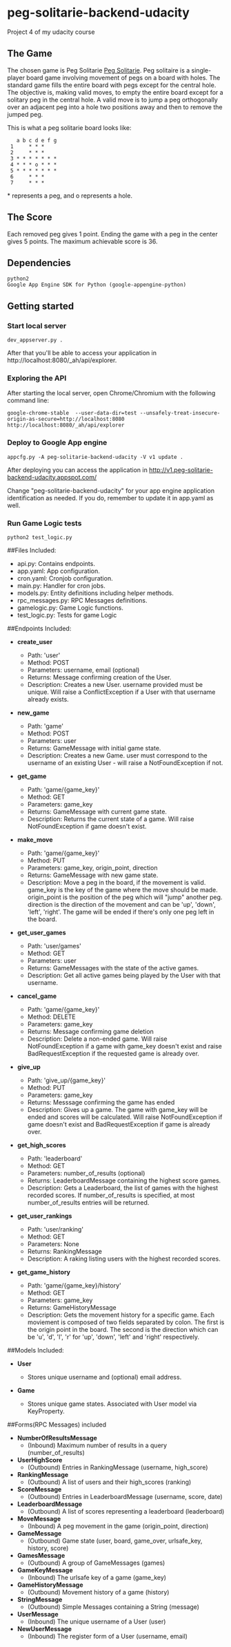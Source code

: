 # peg-solitarie-backend-udacity
Project 4 of my udacity course

## The Game

The chosen game is Peg Solitarie [Peg Solitarie](https://en.wikipedia.org/wiki/Peg_solitaire).
Peg solitaire is a single-player board game involving movement of pegs on a board with holes.
The standard game fills the entire board with pegs except for the central hole. The objective is, making valid moves, to empty the entire board except for a solitary peg in the central hole.
A valid move is to jump a peg orthogonally over an adjacent peg into a hole two positions away and then to remove the jumped peg.

This is what a peg solitarie board looks like:
```
   a b c d e f g
 1     * * *
 2     * * *
 3 * * * * * * *
 4 * * * o * * *
 5 * * * * * * *
 6     * * *
 7     * * *
```

\* represents a peg, and o represents a hole.

## The Score

Each removed peg gives 1 point. Ending the game with a peg in the center gives 5 points.
The maximum achievable score is 36.


## Dependencies

```
python2
Google App Engine SDK for Python (google-appengine-python)
```

## Getting started

### Start local server
```
dev_appserver.py .
```
After that you'll be able to access your application in http://localhost:8080/_ah/api/explorer.

### Exploring the API

After starting the local server, open Chrome/Chromium with the following command line:
```
google-chrome-stable  --user-data-dir=test --unsafely-treat-insecure-origin-as-secure=http://localhost:8080 http://localhost:8080/_ah/api/explorer
```



### Deploy to Google App engine
```
appcfg.py -A peg-solitarie-backend-udacity -V v1 update .
```
After deploying you can access the application in http://v1.peg-solitarie-backend-udacity.appspot.com/

Change "peg-solitarie-backend-udacity" for your app engine application identification as needed.
If you do, remember to update it in app.yaml as well.


### Run Game Logic tests
```
python2 test_logic.py
```


##Files Included:
 - api.py: Contains endpoints.
 - app.yaml: App configuration.
 - cron.yaml: Cronjob configuration.
 - main.py: Handler for cron jobs.
 - models.py: Entity definitions including helper methods.
 - rpc_messages.py: RPC Messages definitions.
 - gamelogic.py: Game Logic functions.
 - test_logic.py: Tests for game Logic

##Endpoints Included:
 - **create_user**
    - Path: 'user'
    - Method: POST
    - Parameters: username, email (optional)
    - Returns: Message confirming creation of the User.
    - Description: Creates a new User. username provided must be unique. Will
    raise a ConflictException if a User with that username already exists.

 - **new_game**
    - Path: 'game'
    - Method: POST
    - Parameters: user
    - Returns: GameMessage with initial game state.
    - Description: Creates a new Game. user must correspond to the username of
    an existing User - will raise a NotFoundException if not.

 - **get_game**
    - Path: 'game/{game_key}'
    - Method: GET
    - Parameters: game_key
    - Returns: GameMessage with current game state.
    - Description: Returns the current state of a game. Will raise
    NotFoundException if game doesn't exist.

 - **make_move**
    - Path: 'game/{game_key}'
    - Method: PUT
    - Parameters: game_key, origin_point, direction
    - Returns: GameMessage with new game state.
    - Description: Move a peg in the board, if the movement is valid. game_key
    is the key of the game where the move should be made. origin_point is the
    position of the peg which will "jump" another peg. direction is the
    direction of the movement and can be 'up', 'down', 'left', 'right'. The
    game will be ended if there's only one peg left in the board.

  - **get_user_games**
     - Path: 'user/games'
     - Method: GET
     - Parameters: user
     - Returns: GameMessages with the state of the active games.
     - Description: Get all active games being played by the User with that
     username.

  - **cancel_game**
     - Path: 'game/{game_key}'
     - Method: DELETE
     - Parameters: game_key
     - Returns: Message confirming game deletion
     - Description: Delete a non-ended game.  Will raise NotFoundException if
     a game with game_key doesn't exist and raise BadRequestException if the
     requested game is already over.

- **give_up**
   - Path: 'give_up/{game_key}'
   - Method: PUT
   - Parameters: game_key
   - Returns: Messsage confirming the game has ended
   - Description: Gives up a game. The game with game_key will be ended and
   scores will be calculated. Will raise NotFoundException if game doesn't
   exist and BadRequestException if game is already over.

- **get_high_scores**
   - Path: 'leaderboard'
   - Method: GET
   - Parameters: number_of_results (optional)
   - Returns: LeaderboardMessage containing the highest score games.
   - Description: Gets a Leaderboard, the list of games with the highest
   recorded scores. If number_of_results is specified, at most number_of_results
   entries will be returned.

- **get_user_rankings**
   - Path: 'user/ranking'
   - Method: GET
   - Parameters: None
   - Returns: RankingMessage
   - Description: A raking listing users with the highest recorded scores.

- **get_game_history**
   - Path: 'game/{game_key}/history'
   - Method: GET
   - Parameters: game_key
   - Returns: GameHistoryMessage
   - Description: Gets the movement history for a specific game.  Each
   moviement is composed of two fields separated by colon.  The first
   is the origin point in the board. The second is the direction which
   can be 'u', 'd', 'l', 'r' for 'up', 'down', 'left' and 'right'
   respectively.

##Models Included:
  - **User**
    - Stores unique username and (optional) email address.

  - **Game**
    - Stores unique game states. Associated with User model via KeyProperty.

##Forms(RPC Messages) included
 - **NumberOfResultsMessage**
    - (Inbound) Maximum number of results in a query (number_of_results)
 - **UserHighScore**
    - (Outbound) Entries in RankingMessage (username, high_score)
 - **RankingMessage**
    - (Outbound) A list of users and their high_scores (ranking)
 - **ScoreMessage**
    - (Outbound) Entries in LeaderboardMessage (username, score, date)
 - **LeaderboardMessage**
    - (Outbound) A list of scores representing a leaderboard (leaderboard)
 - **MoveMessage**
    - (Inbound) A peg movement in the game (origin_point, direction)
 - **GameMessage**
    - (Outbound) Game state (user, board, game_over, urlsafe_key, history,
    score)
 - **GamesMessage**
    - (Outbound) A group of GameMessages (games)
 - **GameKeyMessage**
    - (Inbound) The urlsafe key of a game (game_key)
 - **GameHistoryMessage**
    - (Outbound) Movement history of a game (history)
 - **StringMessage**
    - (Outbound) Simple Messages containing a String (message)
 - **UserMessage**
    - (Inbound) The unique username of a User (user)
 - **NewUserMessage**
    - (Inbound) The register form of a User (username, email)
